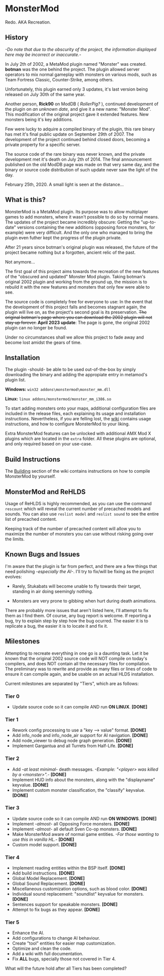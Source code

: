 # MonsterMod

Redo. AKA Recreation.

## History

*-Do note that due to the obscurity of the project, the information displayed here may be incorrect or inaccurate.-*

In July 2th of 2002, a MetaMod plugin named "Monster" was created. **botman** was the one behind the project. The plugin allowed server operators to mix normal gameplay with monsters on various mods, such as Team Fortress Classic, Counter-Strike, among others.

Unfortunately, this plugin earned only 3 updates, it's last version being released on July 30th of the same year.

Another person, **Rick90** on ModDB ( *RollerPig?* ), continued development of the plugin on *an unknown date*, and give it a new name: "Monster Mod". This modification of the original project gave it extended features. New monsters being it's key additions.

Few were lucky to adquire a compiled binary of the plugin, this rare binary has met it's final public update on September 29th of 2007. The development of the project continued behind closed doors, becoming a private property for a specific server.

The source code of the rare binary was never known, and the private development met it's death on July 2th of 2014. The final announcement published on the old ModDB page was made on that very same day, and the binary or source code distribution of such update never saw the light of the day.

February 25th, 2020.
A small light is seen at the distance...

## What is this?

MonsterMod is a MetaMod plugin. Its purpose was to allow multiplayer games to add monsters, where it wasn't possible to do so by normal means. The updates of the project became incredibly obscure: Getting the "up-to-date" versions containing the new additions (opposing force monsters, for example) were very difficult. And the only one who managed to bring the plugin even futher kept the progress of the plugin private.

After 21 years since botman's original plugin was released, the future of the project became nothing but a forgotten, ancient relic of the past.

Not anymore...

The first goal of this project aims towards the recreation of the new features of the "obscured and updated" Monster Mod plugin. Taking botman's original 2002 plugin and working from the ground up, the mission is to rebuild it with the new features and monsters that only few were able to see.

The source code is completely free for everyone to use: In the event that the development of this project falls and becomes stagnant again, the plugin will live on, as the project's second goal is its preservation. ~~The original botman's page where you can download the 2002 plugin will not stay up forever.~~ **April 2023 update**: The page is gone, the original 2002 plugin can no longer be found.

Under no circumstances shall we allow this project to fade away and become lost amidst the gears of time.

## Installation

The plugin -should- be able to be used out-of-the-box by simply downloading the binary and adding the appropiate entry in metamod's plugin list.

**Windows:**
`win32 addons\monstermod\monster_mm.dll`

**Linux:**
`linux addons/monstermod/monster_mm_i386.so`

To start adding monsters onto your maps, additional configuration files are included in the release files, each explaining its usage and installation instructions. Nevertheless, if you are felling lost, the [wiki](https://github.com/JulianR0/monstermod-redo/wiki) contains usage instructions, and how to configure MonsterMod to your liking.

Extra MonsterMod features can be unlocked with additional AMX Mod X plugins which are located in the `extra` folder. All these plugins are optional, and only required based on your use-case.

## Build Instructions

The [Building](https://github.com/JulianR0/monstermod-redo/wiki) section of the wiki contains instructions on how to compile MonsterMod by yourself.

## MonsterMod and ReHLDS

Usage of ReHLDS is highly recommended, as you can use the command `rescount` which will reveal the current number of precached models and sounds. You can also use `reslist model` and `reslist sound` to see the entire list of precached content.

Keeping track of the number of precached content will allow you to maximize the number of monsters you can use without risking going over the limits.

## Known Bugs and Issues

I'm aware that the plugin is far from perfect, and there are a few things that need polishing *-especially the AI-*. I'll try to fix/will be fixing as the project evolves:

- Rarely, Stukabats will become unable to fly towards their target, standing in air doing seemingly nothing.

- Monsters are very prone to gibbing when hurt during death animations.

There are probably more issues that aren't listed here, I'll attempt to fix them as I find them. Of course, any bug report is welcome. If reporting a bug, try to explain step by step how the bug ocurred. The easier it is to replicate a bug, the easier it is to locate it and fix it.

## Milestones

Attempting to recreate everything in one go is a daunting task.
Let it be known that the original 2002 source code will NOT compile on today's compilers, and does NOT contain all the necessary files for compilation. The preliminary was to rewrite and provide as many files or lines of code to ensure it can compile again, and be usable on an actual HLDS installation.

Current milestones are separated by "Tiers", which are as follows:

### Tier 0

- Update source code so it can compile AND run **ON LINUX**. **[DONE]**

### Tier 1

- Rework config processing to use a "key --> value" format. **[DONE]**
- Add info_node and info_node_air support for AI navigation. **[DONE]**
- Add node_viewer to debug node graph generation. **[DONE]**
- Implement Gargantua and all Turrets from Half-Life. **[DONE]**

### Tier 2

- Add *-at least minimal-* death messages. *-Example: "\<player\> was killed by a \<monster\>".-* **[DONE]**
- Implement HUD info about the monsters, along with the "displayname" keyvalue. **[DONE]**
- Implement custom monster classification, the "classify" keyvalue. **[DONE]**

### Tier 3

- Update source code so it can compile AND run **ON WINDOWS**. **[DONE]**
- Implement *-almost-* all Opposing Force monsters. **[DONE]**
- Implement *-almost-* all default Sven Co-op monsters. **[DONE]**
- Make MonsterMod aware of normal game entities. *-For those wanting to use this in vanilla HL.-* **[DONE]**
- Custom model support. **[DONE]**

### Tier 4

- Implement reading entities within the BSP itself. **[DONE]**
- Add build instructions. **[DONE]**
- Global Model Replacement. **[DONE]**
- Global Sound Replacement. **[DONE]**
- Miscellaneous customization options, such as blood color. **[DONE]**
- Individual sound replacement: "soundlist" keyvalue for monsters. **[DONE]**
- Sentences support for speakable monsters. **[DONE]**
- Attempt to fix bugs as they appear. **[DONE]**

### Tier 5

- Enhance the AI.
- Add configurations to change AI behaviour.
- Create "tool" entities for easier map customization.
- Optimize and clean the code.
- Add a wiki with full documentation.
- Fix **ALL** bugs, specially those not covered in Tier 4.


What will the future hold after all Tiers has been completed?
